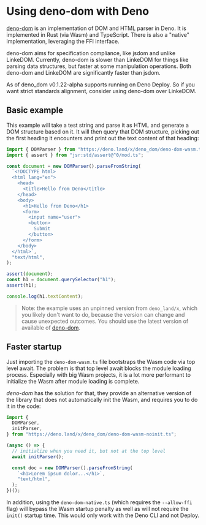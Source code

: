 # Using deno-dom with Deno

[deno-dom](https://deno.land/x/deno_dom) is an implementation of DOM and HTML
parser in Deno. It is implemented in Rust (via Wasm) and TypeScript. There is
also a "native" implementation, leveraging the FFI interface.

deno-dom aims for specification compliance, like jsdom and unlike LinkeDOM.
Currently, deno-dom is slower than LinkeDOM for things like parsing data
structures, but faster at some manipulation operations. Both deno-dom and
LinkeDOM are significantly faster than jsdom.

As of deno_dom v0.1.22-alpha supports running on Deno Deploy. So if you want
strict standards alignment, consider using deno-dom over LinkeDOM.

## Basic example

This example will take a test string and parse it as HTML and generate a DOM
structure based on it. It will then query that DOM structure, picking out the
first heading it encounters and print out the text content of that heading:

```ts
import { DOMParser } from "https://deno.land/x/deno_dom/deno-dom-wasm.ts";
import { assert } from "jsr:std/assert@^0/mod.ts";

const document = new DOMParser().parseFromString(
  `<!DOCTYPE html>
  <html lang="en">
    <head>
      <title>Hello from Deno</title>
    </head>
    <body>
      <h1>Hello from Deno</h1>
      <form>
        <input name="user">
        <button>
          Submit
        </button>
      </form>
    </body>
  </html>`,
  "text/html",
);

assert(document);
const h1 = document.querySelector("h1");
assert(h1);

console.log(h1.textContent);
```

> Note: the example uses an unpinned version from `deno_land/x`, which you
> likely don't want to do, because the version can change and cause unexpected
> outcomes. You should use the latest version of available of
> [deno-dom](https://deno.land/x/deno_dom).

## Faster startup

Just importing the `deno-dom-wasm.ts` file bootstraps the Wasm code via top
level await. The problem is that top level await blocks the module loading
process. Especially with big Wasm projects, it is a lot more performant to
initialize the Wasm after module loading is complete.

_deno-dom_ has the solution for that, they provide an alternative version of the
library that does not automatically init the Wasm, and requires you to do it in
the code:

```ts
import {
  DOMParser,
  initParser,
} from "https://deno.land/x/deno_dom/deno-dom-wasm-noinit.ts";

(async () => {
  // initialize when you need it, but not at the top level
  await initParser();

  const doc = new DOMParser().parseFromString(
    `<h1>Lorem ipsum dolor...</h1>`,
    "text/html",
  );
})();
```

In addition, using the `deno-dom-native.ts` (which requires the `--allow-ffi`
flag) will bypass the Wasm startup penalty as well as will not require the
`init()` startup time. This would only work with the Deno CLI and not Deploy.
